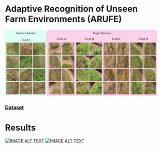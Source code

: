 # Adaptive Recognition of Unseen Farm Environments (ARUFE)

![alt text](https://github.com/Mr-TalhaIlyas/ARUFE/blob/main/screens/figure%201.jpg)

 ### [Dataset](https://o365jbnu-my.sharepoint.com/:u:/g/personal/talha_student_jbnu_ac_kr/Ea6glRYPyX9LjlLhLQVyt2QBT5NdI4JxzRgz4Q71T5I0Dg?e=wsdpMl)


# Results

[![IMAGE ALT TEXT](http://img.youtube.com/vi/5s3H2uJHkZM/0.jpg)](http://www.youtube.com/watch?v=5s3H2uJHkZM "AURFE target domain a")
[![IMAGE ALT TEXT](http://img.youtube.com/vi/Tf-9fSfLI5M/0.jpg)](http://www.youtube.com/watch?v=Tf-9fSfLI5M "AURFE target domain b")
